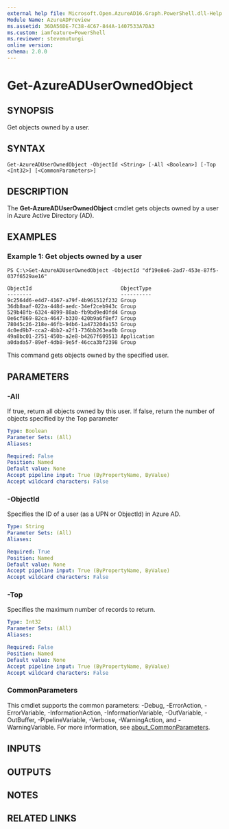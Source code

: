```yaml
---
external help file: Microsoft.Open.AzureAD16.Graph.PowerShell.dll-Help.xml
Module Name: AzureADPreview
ms.assetid: 36DA56DE-7C38-4C67-844A-1407533A7DA3
ms.custom: iamfeature=PowerShell
ms.reviewer: stevemutungi
online version:
schema: 2.0.0
---
```


# Get-AzureADUserOwnedObject

## SYNOPSIS
Get objects owned by a user.

## SYNTAX

```
Get-AzureADUserOwnedObject -ObjectId <String> [-All <Boolean>] [-Top <Int32>] [<CommonParameters>]
```

## DESCRIPTION
The **Get-AzureADUserOwnedObject** cmdlet gets objects owned by a user in Azure Active Directory (AD).

## EXAMPLES

### Example 1: Get objects owned by a user
```
PS C:\>Get-AzureADUserOwnedObject -ObjectId "df19e8e6-2ad7-453e-87f5-037f6529ae16"

ObjectId                             ObjectType
--------                             ----------
9c2564d6-e4d7-4167-a79f-4b961512f232 Group
36db8aaf-022a-448d-aedc-34ef2ceb943c Group
529b48fb-6324-4899-88ab-fb9bd9ed0fd4 Group
0e6cf869-82ca-4647-b330-420b9a6f8ef7 Group
78045c26-218e-46fb-94b6-1a47320da153 Group
4c0ed9b7-cca2-4bb2-a2f1-736bb263ea0b Group
49a8bc01-2751-450b-a2e8-b4267f609513 Application
a0dada57-89ef-4db8-9e5f-46cca3bf2398 Group
```

This command gets objects owned by the specified user.

## PARAMETERS

### -All
If true, return all objects owned by this user. If false, return the number of objects specified by the Top parameter

```yaml
Type: Boolean
Parameter Sets: (All)
Aliases:

Required: False
Position: Named
Default value: None
Accept pipeline input: True (ByPropertyName, ByValue)
Accept wildcard characters: False
```

### -ObjectId
Specifies the ID of a user (as a UPN or ObjectId) in Azure AD. 

```yaml
Type: String
Parameter Sets: (All)
Aliases:

Required: True
Position: Named
Default value: None
Accept pipeline input: True (ByPropertyName, ByValue)
Accept wildcard characters: False
```

### -Top
Specifies the maximum number of records to return.

```yaml
Type: Int32
Parameter Sets: (All)
Aliases:

Required: False
Position: Named
Default value: None
Accept pipeline input: True (ByPropertyName, ByValue)
Accept wildcard characters: False
```

### CommonParameters
This cmdlet supports the common parameters: -Debug, -ErrorAction, -ErrorVariable, -InformationAction, -InformationVariable, -OutVariable, -OutBuffer, -PipelineVariable, -Verbose, -WarningAction, and -WarningVariable. For more information, see [about_CommonParameters](http://go.microsoft.com/fwlink/?LinkID=113216).

## INPUTS

## OUTPUTS

## NOTES

## RELATED LINKS
